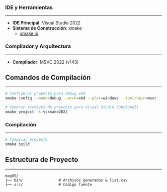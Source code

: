 ### IDE y Herramientas
---
- **IDE Principal**: Visual Studio 2022
- **Sistema de Construcción**: xmake
    - [xmake.io](https://xmake.io/)

### Compilador y Arquitectura
---
- **Compilador**: MSVC 2022 (v143)

## Comandos de Compilación
---

```bash
# Configurar proyecto para debug x64
xmake config --mode=debug --arch=x64 --plat=windows --toolchain=msvc

# Generar archivos de proyecto para Visual Studio (Opcional)
xmake project -k vsxmake2022
```

### Compilación
---

```bash
# Compilar proyecto
xmake build
```

## Estructura de Proyecto
---

```
magOS/
├── bin/                # Archivos generados & list.csv
├── src/                # Código fuente
```
